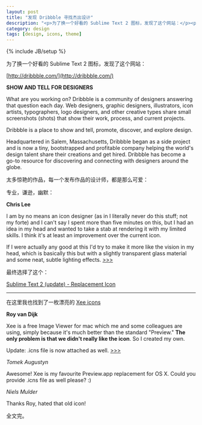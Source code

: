 ```yaml
---
layout: post
title: "发现 Dribbble 寻找杰出设计"
description: "<p>为了换一个好看的 Sublime Text 2 图标，发现了这个网站：</p><p><a href='http://dribbble.com/' target='_blank'>http://dribbble.com/</a></p><p>太多惊艳的作品，每一个发布作品的设计师，都是那么可爱：</p><p>专业，谦逊，幽默。</p>"
category: design
tags: [design, icons, theme]
---
```

{% include JB/setup %}

为了换一个好看的 Sublime Text 2 图标，发现了这个网站：

[http://dribbble.com/](http://dribbble.com/)

**SHOW AND TELL FOR DESIGNERS**

What are you working on? Dribbble is a community of designers answering that question each day. Web designers, graphic designers, illustrators, icon artists, typographers, logo designers, and other creative types share small screenshots (shots) that show their work, process, and current projects.

Dribbble is a place to show and tell, promote, discover, and explore design.

Headquartered in Salem, Massachusetts, Dribbble began as a side project and is now a tiny, bootstrapped and profitable company helping the world's design talent share their creations and get hired. Dribbble has become a go-to resource for discovering and connecting with designers around the globe.

太多惊艳的作品，每一个发布作品的设计师，都是那么可爱：

专业，谦逊，幽默：

**Chris Lee**

I am by no means an icon designer (as in I literally never do this stuff; not my forte) and I can't say I spent more than five minutes on this, but I had an idea in my head and wanted to take a stab at rendering it with my limited skills. I think it's at least an improvement over the current icon.

If I were actually any good at this I'd try to make it more like the vision in my head, which is basically this but with a slightly transparent glass material and some neat, subtle lighting effects. [>>>](http://dribbble.com/shots/382409-Sublime-Text-2-Icon)

最终选择了这个：

[Sublime Text 2 (update) - Replacement Icon](http://dribbble.com/shots/382465-Sublime-Text-2-update-Replacement-Icon)

----

在这里我也找到了一枚漂亮的 [Xee icons](http://dribbble.com/search?q=xee)

**Roy van Dijk**

Xee is a free Image Viewer for mac which me and some colleagues are using, simply because it's much better than the standard "Preview." **The only problem is that we didn't really like the icon**. So I created my own.

Update: .icns file is now attached as well. [>>>](http://dribbble.com/shots/711126-Xee-app-icon)

*Tomek Augustyn*

Awesome! Xee is my favourite Preview.app replacement for OS X. Could you provide .icns file as well please? :)

*Niels Mulder*

Thanks Roy, hated that old icon!

全文完。




